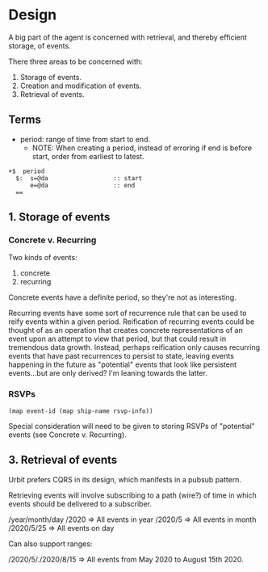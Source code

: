 # Design

A big part of the agent is concerned with retrieval, and thereby efficient
storage, of events.

There three areas to be concerned with:

1. Storage of events.
2. Creation and modification of events.
3. Retrieval of events.

## Terms

- period: range of time from start to end.
  - NOTE: When creating a period, instead of erroring if end is before start,
    order from earliest to latest.

```
+$  period
  $:  s=@da                  :: start
      e=@da                  :: end
  ==
```

## 1. Storage of events


### Concrete v. Recurring

Two kinds of events:

1. concrete
2. recurring

Concrete events have a definite period, so they're not as interesting.

Recurring events have some sort of recurrence rule that can be used to reify
events within a given period. Reification of recurring events could be thought
of as an operation that creates concrete representations of an event upon an
attempt to view that period, but that could result in tremendous data growth.
Instead, perhaps reification only causes recurring events that have past
recurrences to persist to state, leaving events happening in the future as
"potential" events that look like persistent events...but are only derived? I'm
leaning towards the latter.

### RSVPs

```
(map event-id (map ship-name rsvp-info))
```

Special consideration will need to be given to storing RSVPs of "potential"
events (see Concrete v. Recurring).

## 3. Retrieval of events

Urbit prefers CQRS in its design, which manifests in a pubsub pattern.

Retrieving events will involve subscribing to a path (wire?) of time in which
events should be delivered to a subscriber.

/year/month/day
/2020             => All events in year
/2020/5           => All events in month
/2020/5/25        => All events on day

Can also support ranges:

/2020/5/./2020/8/15 => All events from May 2020 to August 15th 2020.
